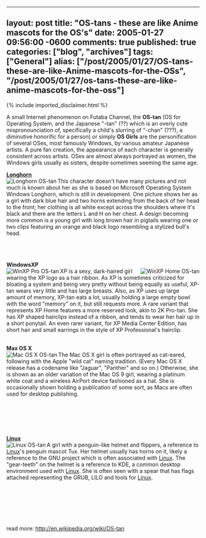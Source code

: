   ---
  layout: post
  title: "OS-tans - these are like Anime mascots for the OS's"
  date: 2005-01-27 09:56:00 -0600
  comments: true
  published: true
  categories: ["blog", "archives"]
  tags: ["General"]
  alias: ["/post/2005/01/27/OS-tans-these-are-like-Anime-mascots-for-the-OSs", "/post/2005/01/27/os-tans-these-are-like-anime-mascots-for-the-oss"]
  ---
<!-- more -->
{% include imported_disclaimer.html %}
<P>A small Internet phenomenon on Futaba Channel, the <B>OS-tan</B> (OS for Operating System, and the Japanese "-tan" (??) which is an overly cute mispronounciation of, specifically a child's slurring of "-chan" (???), a diminutive honorific for a person) or simply <B>OS Girls</B> are the personification of several OSes, most famously Windows, by various amateur Japanese artists. A pure fan creation, the appearance of each character is generally consistent across artists. OSes are almost always portrayed as women, the Windows girls usually as sisters, despite sometimes seeming the same age.</P>
<P><STRONG><A title="Windows " href="http://msdn.microsoft.com/longhorn/" target=_blank Longhorn??>Longhorn</A></STRONG><BR><IMG alt="Longhorn OS-tan" src="http://upload.wikimedia.org/wikipedia/en/f/f5/Longhorn-jpb.jpg" align=left>This character doesn't have many pictures and not much is known about her as she is based on Microsoft Operating System Windows Longhorn, which is still in development. One picture shows her as a girl with dark blue hair and two horns extending from the back of her head to the front; her clothing is all white except across the shoulders where it's black and there are the letters L and H on her chest. A design becoming more common is a young girl with long brown hair in pigtails wearing one or two clips featuring an orange and black logo resembling a stylized bull's head.<BR><BR><BR><BR></P>
<P><STRONG>WindowsXP</STRONG><BR><IMG alt="WinXP Pro OS-tan" src="http://upload.wikimedia.org/wikipedia/en/b/b3/Xpp.jpg" align=left><IMG alt="WinXP Home OS-tan" src="http://upload.wikimedia.org/wikipedia/en/4/48/Xph-jpb.jpg" align=right>XP is a sexy, dark-haired girl wearing the XP logo as a hair ribbon. As XP is sometimes criticized for bloating a system and being very pretty without being equally as useful, XP-tan wears very little and has large breasts. Also, as XP uses up large amount of memory, XP-tan eats a lot, usually holding a large empty bowl with the word "memory" on it, but still requests more. A rare variant that represents XP Home features a more reserved look, akin to 2K Pro-tan. She has XP shaped hairclips instead of a ribbon, and tends to wear her hair up in a short ponytail. An even rarer variant, for XP Media Center Edition, has short hair and small earrings in the style of XP Professional's hairclip.<BR><BR></P>
<P><STRONG>Max OS X</STRONG><BR><IMG alt="Mac OS X OS-tan" src="http://upload.wikimedia.org/wikipedia/en/7/7a/MACOSX2-Girl.jpg" align=left>The Mac OS X girl is often portrayed as cat-eared, following with the Apple "wild cat" naming tradition. (Every Mac OS X release has a codename like "Jaguar", "Panther" and so on.) Otherwise, she is shown as an older variation of the Mac OS 9 girl, wearing a platinum white coat and a wireless AirPort device fashioned as a hat. She is occasionally shown holding a publication of some sort, as Macs are often used for desktop publishing.<BR><BR><BR><BR><BR><BR></P>
<P><STRONG><A title=Linux href="http://www.linux.org/" target=_blank>Linux</A></STRONG><BR><IMG alt="Linux OS-tan" src="http://upload.wikimedia.org/wikipedia/en/f/fd/Linux-jpb.jpg" align=left>A girl with a penguin-like helmet and flippers, a reference to <A title=Linux href="http://www.linux.org/" target=_blank>Linux</A>'s penguin mascot Tux. Her helmet usually has horns on it, likely a reference to the GNU project which is often associated with <A title=Linux href="http://www.linux.org/" target=_blank>Linux</A>. The "gear-teeth" on the helmet is a reference to KDE, a common desktop environment used with <A title=Linux href="http://www.linux.org/" target=_blank>Linux</A>. She is often seen with a spear that has flags attached representing the GRUB, LILO and tools for <A title=Linux href="http://www.linux.org/" target=_blank>Linux</A>.<BR><BR><BR><BR><BR><BR><BR></P>
<P>read more: <A href="http://en.wikipedia.org/wiki/OS-tan">http://en.wikipedia.org/wiki/OS-tan</A></P>
